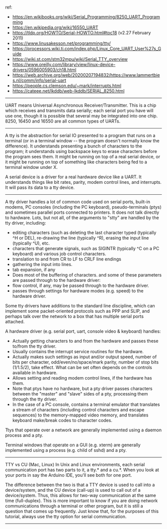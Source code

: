 ref:

- https://en.wikibooks.org/wiki/Serial_Programming/8250_UART_Programming
- https://en.wikipedia.org/wiki/16550_UART
- https://tldp.org/HOWTO/Serial-HOWTO.html#toc18 (v2.27 February 2011)
- https://www.linusakesson.net/programming/tty/
- https://processors.wiki.ti.com/index.php/Linux_Core_UART_User%27s_Guide
- https://wiki.st.com/stm32mpu/wiki/Serial_TTY_overview
- https://www.oreilly.com/library/view/linux-device-drivers/0596005903/ch18.html
- https://web.archive.org/web/20200207194832/https://www.lammertbies.nl/comm/info/serial-uart
- https://people.cs.clemson.edu/~mark/interrupts.html
- https://cateee.net/lkddb/web-lkddb/SERIAL_8250.html

---

UART means Universal Asynchronous Receiver/Transmitter. This is a chip which receives and transmits data serially; each serial port you have will use one, though it is possible that several may be integrated into one chip. 8250, 16450 and 16550 are all common types of UARTs.

---

A tty is the abstraction for serial IO presented to a program that runs on a terminal (or in a terminal window -- the program doesn't normally know the difference). It understands presenting a bunch of characters to the program; it understands using backspace keys to erase characters before the program sees them. It might be running on top of a real serial device, or it might be running on top of something like characters being fed to a terminal window under X.

A serial device is a driver for a real hardware device like a UART. It understands things like bit rates, parity, modem control lines, and interrupts. It will pass its data to a tty device.

---

A tty driver handles a lot of common code used on serial ports, built-in modems, PC consoles (including the PC keyboard), pseudo-terminals (ptys) and sometimes parallel ports connected to printers. It does not talk directly to hardware. Lots, but not all, of the arguments to "stty" are handled by the tty driver, including:

- editing characters (such as deleting the last character typed (typically ^H or DEL), re-drawing the line (typically ^R), erasing the input line (typically ^U), etc.
- characters that generate signals, such as SIGINTR (typically ^C on a PC keyboard) and various job control characters.
- translation to and from CR to LF to CRLF line endings
- gathering the input into lines.
- tab expansion, if any
- Does most of the buffering of characters.
and some of these parameters are passed through to the hardware driver:
- flow control, if any, may be passed through to the hardware driver.
- passes through settings for hardware modes (e.g. speed) to the hardware driver.

Some tty drivers have additions to the standard line discipline, which can implement some packet-oriented protocols such as PPP and SLIP, and perhaps talk over the network to a box that has multiple serial ports attached.

A hardware driver (e.g. serial port, uart, console video & keyboard) handles:
- Actually getting characters to and from the hardware and passes these to/from the tty driver.
- Usually contains the interrupt service routines for the hardware.
- Actually makes such settings as input and/or output speed, number of bits per character, odd/even/no/space/mark parity, number of stop bits (1/1.5/2), take effect. What can be set often depends on the controls available in hardware.
- Allows setting and reading modem control lines, if the hardware has them.
- Note that ptys have no hardware, but a pty driver passes characters between the "master" and "slave" sides of a pty, processing them through the tty driver.
- In the case of a PC console, contains a terminal emulator that translates a stream of characters (including control characters and escape sequences) to the memory-mapped video memory, and translates keyboard make/break codes to character codes.

Ttys that operate over a network are generally implemented using a daemon process and a pty.

Terminal windows that operate on a GUI (e.g. xterm) are generally implemented using a process (e.g. child of sshd) and a pty.

---

TTY vs CU (Mac, Linux)
In Unix and Linux environments, each serial communication port has two parts to it, a tty.* and a cu.*. When you look at your ports in say the Arduino IDE, you'll see both for one port.

The difference between the two is that a TTY device is used to call into a device/system, and the CU device (call-up) is used to call out of a device/system. Thus, this allows for two-way communication at the same time (full-duplex). This is more important to know if you are doing network communications through a terminal or other program, but it is still a question that comes up frequently. Just know that, for the purposes of this tutorial, always use the tty option for serial communication.

---

